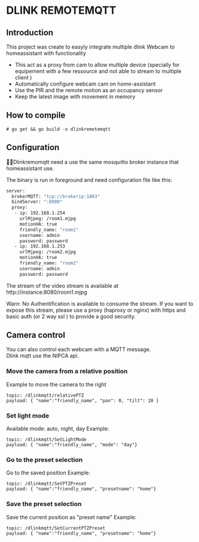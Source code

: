 # DLINK REMOTEMQTT

## Introduction
This project was create to easyly integrate multiple dlink Webcam to homeassistant with functionality
 * This act as a proxy from cam to allow multiple device (specially for equipement
   with a few ressource and not able to stream to multiple client )
 * Automatically configure webcam cam on home-assistant
 * Use the PIR and the remote motion as an occupancy sensor
 * Keep the latest image with movement in memory


## How to compile

`# go get && go build -o dlinkremotemqtt`

## Configuration

Dlinkremomqtt need a use the same mosquitto broker instance that homeassistant use.

The binary is run in foreground and need configuration file like this:

```bash
server:
  brokerMQTT: "tcp://brokerip:1883"
  bindServer: ":8080"
  proxy:
   - ip: 192.168.1.254
     urlMjpeg: /room1.mjpg
     motionHA: true
     friendly_name: "room1"
     username: admin
     password: password
   - ip: 192.168.1.253
     urlMjpeg: /room2.mjpg
     motionHA: true
     friendly_name: "room2"
     username: admin
     password: password

```

The stream of the video stream is available at http://instance:8080/room1.mjpg  

Warn: No Authentification is available to consume the stream. If you want to expose this stream, please use a proxy (haproxy or nginx) with https and basic auth (or 2 way ssl ) to provide a good security.

## Camera control

You can also control each webcam with a MQTT message.  
Dlink mqtt use the NIPCA api.


### Move the camera from a relative position
Example to move the camera to the right
```
topic: /dlinkmqtt/relativePTZ
payload: { "name":"friendly_name", "pan": 0, "tilt": 20 }
```

### Set light mode
Available mode: auto, night, day
Example:
```
topic: /dlinkmqtt/SetLightMode
payload: { "name":"friendly_name", "mode": "day"}
```
### Go to the preset selection
Go to the saved position
Example:
```
topic: /dlinkmqtt/SetPTZPreset
payload: { "name":"friendly_name", "presetname": "home"}
```

### Save the preset selection
Save the current position as "preset name"
Example:
```
topic: /dlinkmqtt/SetCurrentPTZPreset
payload: { "name":"friendly_name", "presetname": "home"}
```
